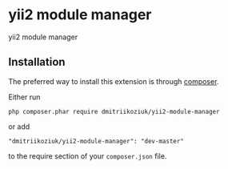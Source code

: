 yii2 module manager
========================
yii2 module manager

Installation
------------

The preferred way to install this extension is through [composer](http://getcomposer.org/download/).

Either run

```
php composer.phar require dmitriikoziuk/yii2-module-manager
```

or add

```
"dmitriikoziuk/yii2-module-manager": "dev-master"
```

to the require section of your `composer.json` file.